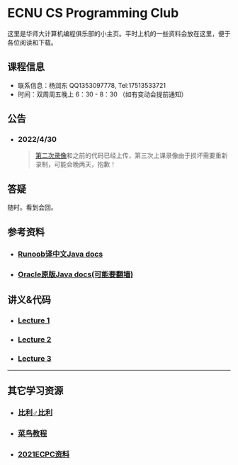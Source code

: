 ECNU CS Programming Club
======
这里是华师大计算机编程俱乐部的小主页。平时上机的一些资料会放在这里，便于各位阅读和下载。



<h2>课程信息</h2>

* 联系信息：杨润东 QQ1353097778, Tel:17513533721
* 时间：双周周五晚上 6：30 - 8：30 （如有变动会提前通知）



## 公告

* ### 2022/4/30

  > <a target="_blank" href="https://www.bilibili.com/video/">第二次录像</a>和之前的代码已经上传，第三次上课录像由于损坏需要重新录制，可能会晚两天，抱歉！

## 答疑

随时。看到会回。



## 参考资料

* <h3><a target="_blank" href="https://www.runoob.com/manual/jdk11api/index.html">Runoob译中文Java docs</a></h3>

* <h3><a target="_blank" href="https://docs.oracle.com/en/java/javase/11/docs/api/">Oracle原版Java docs(可能要翻墙)</a></h3>

<h2>讲义&代码</h2>

* <h3><a href="https://www.ecpc.top/Lecture1.html">Lecture 1</a></h3>

* <h3><a href="https://www.ecpc.top/Lecture2.html">Lecture 2</a></h3>

* <h3><a href="https://www.ecpc.top/Lecture3.html">Lecture 3</a></h3>


-----



## 其它学习资源

* <h3><a target="_blank" href="https://www.bilibili.com">比利♂比利</a></h3>
* <h3><a target="_blank" href="https://www.runoob.com">菜鸟教程</a></h3>

* <h3><a target="_blank" href="https://www.ecpc.top/ECPC_2021/index.html">2021ECPC资料</a></h3>

